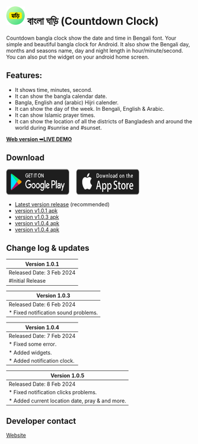 # <img src="assets/icon_512x512.png" width="50" height="50"/> বাংলা ঘড়ি (Countdown Clock)
Countdown bangla clock show the date and time in Bengali font. Your simple and beautiful bangla clock for Android. It also show the Bengali day, months and seasons name, day and night length in hour/minute/second. You can also put the widget on your android home screen.

## Features:
- It shows time, minutes, second.
- It can show the bangla calendar date.
- Bangla, English and (arabic) Hijri calender.
- It can show the day of the week. In Bengali, English & Arabic.
- It can show Islamic prayer times.
- It can show the location of all the districts of Bangladesh and around the world during #sunrise and #sunset.

<a href="https://aladaapp.github.io/CountdownBanglaClock/"><strong>Web version ➥LIVE DEMO</strong></a>

## Download
<a href="https://play.google.com/store/apps/details?id=com.freelancermustakin.countdownbanglaclock"><img alt="Get it on Google Play" 
	src="https://raw.githubusercontent.com/aladaapp/aladaapp/8a998377f81dc355319c3f8dd6ae3c7de6c71013/assets/svg/badge/badge_play_story_p001_202402.svg" width="170" height="70"></a>
 <a href="#"><img alt="Get it on App Store" 
	src="https://raw.githubusercontent.com/aladaapp/aladaapp/2768f4434ff098a5fddd982dcdb79c4e53d4f238/assets/svg/badge/badge_app_store_p001_202401.svg" style="padding-left:15px;" width="170" height="70"></a>

* [Latest version release](https://github.com/aladaapp/CountdownBanglaClock/raw/main/software-release/android-release/app-release%20v1.0.5.apk) (recommended)
* [version v1.0.1 apk](https://github.com/aladaapp/CountdownBanglaClock/raw/main/software-release/android-release/app-release%20v1.0.1.apk)
* [version v1.0.3 apk](https://github.com/aladaapp/CountdownBanglaClock/raw/main/software-release/android-release/app-release%20v1.0.3.apk)
* [version v1.0.4 apk](https://github.com/aladaapp/CountdownBanglaClock/raw/main/software-release/android-release/app-release%20v1.0.4.apk)
* [version v1.0.4 apk](https://github.com/aladaapp/CountdownBanglaClock/raw/main/software-release/android-release/app-release%20v1.0.5.apk)

## Change log & updates
| Version 1.0.1                          |
| ----------------------------- |
| Released Date: 3 Feb 2024                  |
| #Initial Release                  |

| Version 1.0.3                          |
| ----------------------------- |
| Released Date: 6 Feb 2024                  |
| * Fixed notification sound problems.                 |

| Version 1.0.4                          |
| ----------------------------- |
| Released Date: 7 Feb 2024                  |
| * Fixed some error. |
| * Added widgets. |
| * Added notification clock. |

| Version 1.0.5                          |
| ----------------------------- |
| Released Date: 8 Feb 2024                  |
| * Fixed notification clicks problems. |
| * Added current location date, pray & and more. |

## Developer contact
[Website](https://freelancermustakin.github.io) <br>


